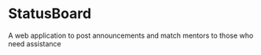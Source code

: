 # StatusBoard
A web application to post announcements and match mentors to those who need assistance
